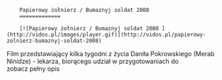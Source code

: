 
        Papierowy żołnierz / Bumaznyj soldat 2008 
        =============
        
        [![Papierowy żołnierz / Bumaznyj soldat 2008 ](http://vidos.pl/images/player.gif)](http://vidos.pl/papierowy-zolnierz-bumaznyj-soldat-2008)
        
        
 Film przedstawiający kilka tygodni z życia Daniła Pokrowskiego (Merab Ninidze) - lekarza, biorącego udział w przygotowaniach do zobacz pełny opis
    